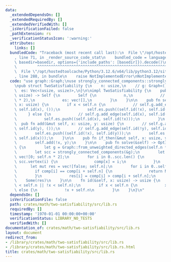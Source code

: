 ```yaml
---
data:
  _extendedDependsOn: []
  _extendedRequiredBy: []
  _extendedVerifiedWith: []
  _isVerificationFailed: false
  _pathExtension: rs
  _verificationStatusIcon: ':warning:'
  attributes:
    links: []
  bundledCode: "Traceback (most recent call last):\n  File \"/opt/hostedtoolcache/Python/3.12.6/x64/lib/python3.12/site-packages/onlinejudge_verify/documentation/build.py\"\
    , line 71, in _render_source_code_stat\n    bundled_code = language.bundle(stat.path,\
    \ basedir=basedir, options={'include_paths': [basedir]}).decode()\n          \
    \         ^^^^^^^^^^^^^^^^^^^^^^^^^^^^^^^^^^^^^^^^^^^^^^^^^^^^^^^^^^^^^^^^^^^^^^^^^^^^^^^^^\n\
    \  File \"/opt/hostedtoolcache/Python/3.12.6/x64/lib/python3.12/site-packages/onlinejudge_verify/languages/rust.py\"\
    , line 288, in bundle\n    raise NotImplementedError\nNotImplementedError\n"
  code: "use graph::Graph;\nuse strongly_connected_components::strongly_connected_components;\n\
    \npub struct TwoSatisfiability {\n    n: usize,\n    // g: Graph<(), ()>,\n  \
    \  es: Vec<(usize, usize)>,\n}\n\nimpl TwoSatisfiability {\n    pub fn new(n:\
    \ usize) -> Self {\n        Self {\n            n,\n            // g: Graph::new(n\
    \ * 2),\n            es: vec![],\n        }\n    }\n\n    pub fn set(&mut self,\
    \ x: usize) {\n        if x < self.n {\n            // self.g.add_edge(self.id(!x),\
    \ self.id(x), ());\n            self.es.push((self.id(!x), self.id(x)));\n   \
    \     } else {\n            // self.g.add_edge(self.id(x), self.id(!x), ());\n\
    \            self.es.push((self.id(x), self.id(!x)));\n        }\n    }\n\n  \
    \  pub fn add(&mut self, x: usize, y: usize) {\n        // self.g.add_edge(self.id(!x),\
    \ self.id(y), ());\n        // self.g.add_edge(self.id(!y), self.id(x), ());\n\
    \        self.es.push((self.id(!x), self.id(y)));\n        self.es.push((self.id(!y),\
    \ self.id(x)));\n    }\n\n    pub fn if_then(&mut self, x: usize, y: usize) {\n\
    \        self.add(!x, y);\n    }\n\n    pub fn solve(&self) -> Option<Vec<bool>>\
    \ {\n        let g = Graph::from_unweighted_directed_edges(self.n * 2, &self.es);\n\
    \        let scc = strongly_connected_components(&g);\n        let mut comp =\
    \ vec![0; self.n * 2];\n        for i in 0..scc.len() {\n            for &x in\
    \ scc.vertex(i) {\n                comp[x] = i;\n            }\n        }\n  \
    \      let mut res = vec![false; self.n];\n        for i in 0..self.n {\n    \
    \        if comp[i] == comp[i + self.n] {\n                return None;\n    \
    \        }\n            res[i] = comp[i] > comp[i + self.n];\n        }\n    \
    \    Some(res)\n    }\n\n    fn id(&self, x: usize) -> usize {\n        assert!(x\
    \ < self.n || !x < self.n);\n        if x < self.n {\n            x\n        }\
    \ else {\n            !x + self.n\n        }\n    }\n}\n"
  dependsOn: []
  isVerificationFile: false
  path: crates/math/two-satisfiability/src/lib.rs
  requiredBy: []
  timestamp: '1970-01-01 00:00:00+00:00'
  verificationStatus: LIBRARY_NO_TESTS
  verifiedWith: []
documentation_of: crates/math/two-satisfiability/src/lib.rs
layout: document
redirect_from:
- /library/crates/math/two-satisfiability/src/lib.rs
- /library/crates/math/two-satisfiability/src/lib.rs.html
title: crates/math/two-satisfiability/src/lib.rs
---
```

